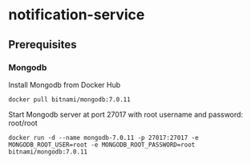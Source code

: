 # notification-service

## Prerequisites

### Mongodb
Install Mongodb from Docker Hub

`docker pull bitnami/mongodb:7.0.11`

Start Mongodb server at port 27017 with root username and password: root/root

`docker run -d --name mongodb-7.0.11 -p 27017:27017 -e MONGODB_ROOT_USER=root -e MONGODB_ROOT_PASSWORD=root bitnami/mongodb:7.0.11`